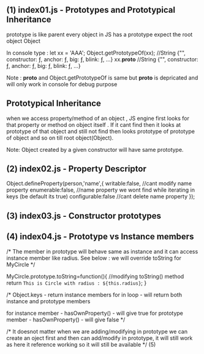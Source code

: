 (1) index01.js - Prototypes and Prototypical Inheritance
--------------------------------------------------------
prototype is like parent
every object in JS has a prototype expect the root object Object

In console type :
let xx = 'AAA';
Object.getPrototypeOf(xx); //String {"", constructor: ƒ, anchor: ƒ, big: ƒ, blink: ƒ, …}
xx.__proto__ //String {"", constructor: ƒ, anchor: ƒ, big: ƒ, blink: ƒ, …}

Note : __proto__ and Object.getPrototypeOf is same 
but __proto__ is depricated and will only work in console for debug purpose

Prototypical Inheritance
------------------------
when we access property/method of an object , JS engine first looks for that property or method on object itself .
If it cant find then it looks at prototype of that object and still not find then looks prototype of prototype of object and so on till root object(Object).

Note: Object created by a given constructor will have same prototype.



(2) index02.js - Property Descriptor
------------------------------------
Object.defineProperty(person,'name',{
    writable:false,    //cant modify name property
    enumerable:false,  //name property we wont find while iterating in keys (be default its true)
    configurable:false  //cant delete name property
});


(3) index03.js - Constructor prototypes
------------------------------------


(4) index04.js - Prototype vs Instance members
-----------------------------------------------
/*
The member in prototype will behave same as instance and it can access instance member like radius. See below :
we will override toString for MyCircle
*/

MyCircle.prototype.toString=function(){  //modifying toString() method
    return `This is Circle with radius : ${this.radius}`;
}

/*
Object.keys - return instance members
for in loop - will return both instance and prototype members

for instance member - hasOwnProperty() - will give true 
for prototype member - hasOwnProperty() - will give false
*/

/* It doesnot matter when we are adding/modifying in prototype
we can create an oject first and then can add/modify in prototype, it will still work 
as here it reference working so it will still be available
*/
(5) 